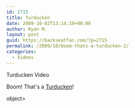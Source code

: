 ```yaml
---
id: 2715
title: Turducken
date: 2009-10-02T13:14:19+00:00
author: Ryan M.
layout: post
guid: https://backseatfan.com/?p=2715
permalink: /2009/10/boom-thats-a-turducken-2/
categories:
  - Videos
---
```


<div class="entry">
  <p>
    Turducken Video
  </p>

  <p>
    Boom! That's a <a href="https://en.wikipedia.org/wiki/Turducken">Turducken</a>!
  </p>

  <p>
    object>
  </p>
</div>

